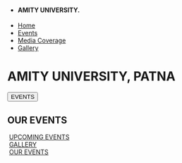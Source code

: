 <!DOCTYPE html>
<html lang="en">
<head>
   <link rel="stylesheet" href="The Modern College.css">
   <link rel="stylesheet" href="../all.css">
   <meta charset="UTF-8">
   <meta name="viewport" content="width=device-width, initial-scale=1.0">
   <meta name="author" content="Himanshu">
   <title>AMITY UNIVERSITY - PATNA</title>
   <link rel="stylesheet" href="event.css"> <!-- CSS only -->
   <link href="https://cdn.jsdelivr.net/npm/bootstrap@5.2.0-beta1/dist/css/bootstrap.min.css" rel="stylesheet" integrity="sha384-0evHe/X+R7YkIZDRvuzKMRqM+OrBnVFBL6DOitfPri4tjfHxaWutUpFmBp4vmVor" crossorigin="anonymous">
   <!-- JavaScript Bundle with Popper -->
   <script src="https://cdn.jsdelivr.net/npm/bootstrap@5.2.0-beta1/dist/js/bootstrap.bundle.min.js" integrity="sha384-pprn3073KE6tl6bjs2QrFaJGz5/SUsLqktiwsUTF55Jfv3qYSDhgCecCxMW52nD2" crossorigin="anonymous"></script>
</head>
<body>
   <nav class="navlist">
      <ul>
         <li><h4>AMITY UNIVERSITY.</h4></li>
         <li><a href="">Home</a></li>
         <li><a href="">Events</a></li>
         <li><a href="">Media Coverage</a></li>
         <li><a href="">Gallery</a></li>
      </ul>
   </nav>
   <div class="main-box">
      <h1>AMITY UNIVERSITY, PATNA</h1>
      <p></p>
      <button> EVENTS</button>
   </div>
   <div class="container">
      <h2>OUR EVENTS</h2>
      <div class="row">
         <div class="column">
         <a href=""><img src="../images/campus.jpg" alt=""></a>
         <a href="">UPCOMING EVENTS</a>
         </div>
         <div class="column">
            <a href=""><img src="../images/cantine.jpg" alt=""></a>
            <a href="">GALLERY</a>
         </div>
         <div class="column">
            <a href=""><img src="../images/library.jpg" alt=""></a>
            <a href="">OUR EVENTS</a>
         </div>
      </div>
   </div>
</body>
</html>
